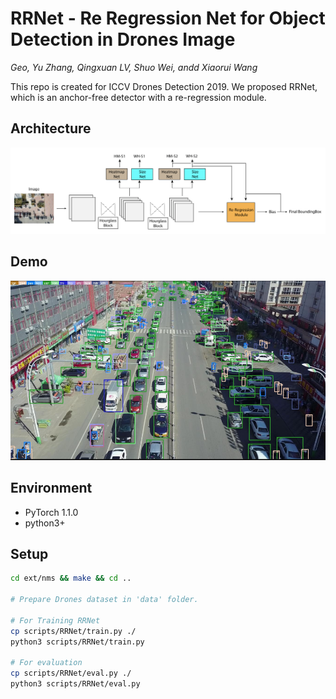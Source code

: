 # RRNet - Re Regression Net for Object Detection in Drones Image

*Geo, Yu Zhang, Qingxuan LV, Shuo Wei, andd Xiaorui Wang*

This repo is created for ICCV Drones Detection 2019. We proposed RRNet, which is an anchor-free detector with a re-regression module.

## Architecture

![](./assets/arch.png)

## Demo

![](./assets/results.png)

## Environment

- PyTorch 1.1.0
- python3+

## Setup

```bash
cd ext/nms && make && cd ..

# Prepare Drones dataset in 'data' folder.

# For Training RRNet
cp scripts/RRNet/train.py ./
python3 scripts/RRNet/train.py

# For evaluation
cp scripts/RRNet/eval.py ./
python3 scripts/RRNet/eval.py
```
